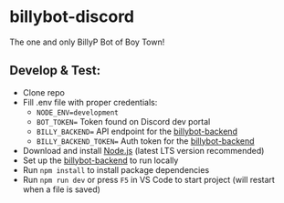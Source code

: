 # billybot-discord

The one and only BillyP Bot of Boy Town!

## Develop & Test:

-   Clone repo
-   Fill .env file with proper credentials:
    -   `NODE_ENV=development`
    -   `BOT_TOKEN=` Token found on Discord dev portal
    -   `BILLY_BACKEND=` API endpoint for the [billybot-backend](https://github.com/BillyP-Bot/billybot-backend)
    -   `BILLY_BACKEND_TOKEN=` Auth token for the [billybot-backend](https://github.com/BillyP-Bot/billybot-backend)
-   Download and install [Node.js](https://nodejs.org/en/download/) (latest LTS version recommended)
-   Set up the [billybot-backend](https://github.com/BillyP-Bot/billybot-backend) to run locally
-   Run `npm install` to install package dependencies
-   Run `npm run dev` or press `F5` in VS Code to start project (will restart when a file is saved)
